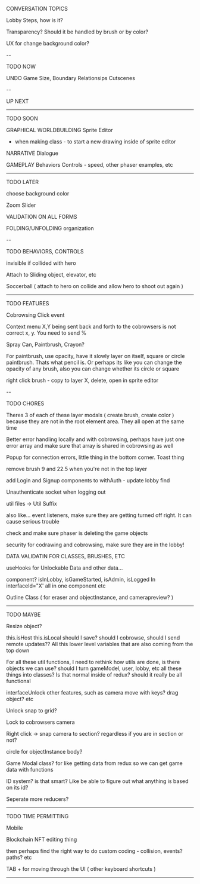 CONVERSATION TOPICS

Lobby Steps, how is it?

Transparency? Should it be handled by brush or by color?

UX for change background color?

--

TODO NOW

UNDO
Game Size, Boundary
Relationsips
Cutscenes

--

UP NEXT 




---

TODO SOON

GRAPHICAL WORLDBUILDING
Sprite Editor
  + when making class - to start a new drawing inside of sprite editor

NARRATIVE
Dialogue

GAMEPLAY
Behaviors
Controls - speed, other phaser examples, etc

--------

TODO LATER

choose background color

Zoom Slider

VALIDATION ON ALL FORMS

FOLDING/UNFOLDING organization


--

TODO BEHAVIORS, CONTROLS

invisible if collided with hero

Attach to Sliding object, elevator, etc

Soccerball ( attach to hero on collide and allow hero to shoot out again )

---

TODO FEATURES

Cobrowsing Click event

Context menu X,Y being sent back and forth to the cobrowsers is not correct x, y. You need to send %

Spray Can, Paintbrush, Crayon?

For paintbrush, use opacity, have it slowly layer on itself, square or circle paintbrush. Thats what pencil is. Or perhaps its like you can change the opacity of any brush, also you can change whether its circle or square

right click brush - copy to layer X, delete, open in sprite editor

--

TODO CHORES 

Theres 3 of each of these layer modals ( create brush, create color ) because they are not in the root element area. They all open at the same time

Better error handling locally and with cobrowsing, perhaps have just one error array and make sure that array is shared in cobrowsing as well

Popup for connection errors, little thing in the bottom corner. Toast thing

remove brush 9 and 22.5 when you're not in the top layer

add Login and Signup components to withAuth - update lobby find

Unauthenticate socket when logging out

util files -> Util Suffix

also like... event listeners, make sure they are getting turned off right. It can cause serious trouble

check and make sure phaser is deleting the game objects

security for codrawing and cobrowsing, make sure they are in the lobby!

DATA VALIDATIN FOR CLASSES, BRUSHES, ETC

useHooks for Unlockable Data and other data...

<AdminHidden> component? isInLobby, isGameStarted, isAdmin, isLogged In interfaceId="X' all in one component etc

Outline Class ( for eraser and objectInstance, and camerapreview? )

--------

TODO MAYBE

Resize object?

this.isHost this.isLocal should I save? should I cobrowse, should I send remote updates?? All this lower level variables that are also coming from the top down

For all these util functions, I need to rethink how utils are done, is there objects we can use? should I turn gameModel, user, lobby, etc all these things into classes? Is that normal inside of redux? should it really be all functional

interfaceUnlock other features, such as camera move with keys? drag object? etc

Unlock snap to grid?

Lock to cobrowsers camera

Right click -> snap camera to section? regardless if you are in section or not?

circle for objectInstance body?

Game Modal class? for like getting data from redux  so we can get game data with functions

ID system? is that smart? Like be able to figure out what anything is based on its id?

Seperate more reducers?

--------

TODO TIME PERMITTING

Mobile

Blockchain NFT editing thing

then perhaps find the right way to do custom coding - collision, events? paths? etc

TAB + for moving through the UI ( other keyboard shortcuts )

--------